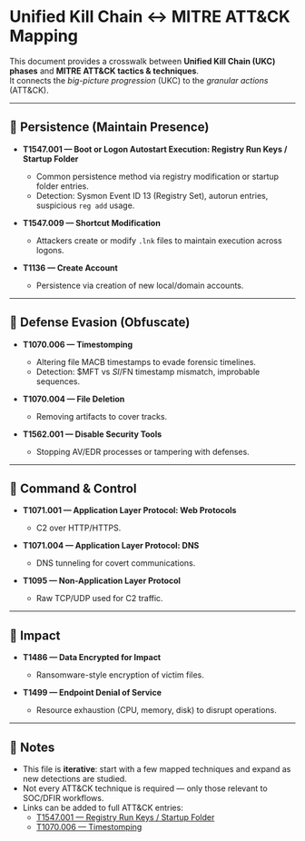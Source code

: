 # Unified Kill Chain ↔ MITRE ATT&CK Mapping

This document provides a crosswalk between **Unified Kill Chain (UKC) phases** and **MITRE ATT&CK tactics & techniques**.  
It connects the *big-picture progression* (UKC) to the *granular actions* (ATT&CK).

---

## 📌 Persistence (Maintain Presence)
- **T1547.001 — Boot or Logon Autostart Execution: Registry Run Keys / Startup Folder**  
  - Common persistence method via registry modification or startup folder entries.  
  - Detection: Sysmon Event ID 13 (Registry Set), autorun entries, suspicious `reg add` usage.  

- **T1547.009 — Shortcut Modification**  
  - Attackers create or modify `.lnk` files to maintain execution across logons.  

- **T1136 — Create Account**  
  - Persistence via creation of new local/domain accounts.  

---

## 📌 Defense Evasion (Obfuscate)
- **T1070.006 — Timestomping**  
  - Altering file MACB timestamps to evade forensic timelines.  
  - Detection: $MFT vs $SI/$FN timestamp mismatch, improbable sequences.  

- **T1070.004 — File Deletion**  
  - Removing artifacts to cover tracks.  

- **T1562.001 — Disable Security Tools**  
  - Stopping AV/EDR processes or tampering with defenses.  

---

## 📌 Command & Control
- **T1071.001 — Application Layer Protocol: Web Protocols**  
  - C2 over HTTP/HTTPS.  

- **T1071.004 — Application Layer Protocol: DNS**  
  - DNS tunneling for covert communications.  

- **T1095 — Non-Application Layer Protocol**  
  - Raw TCP/UDP used for C2 traffic.  

---

## 📌 Impact
- **T1486 — Data Encrypted for Impact**  
  - Ransomware-style encryption of victim files.  

- **T1499 — Endpoint Denial of Service**  
  - Resource exhaustion (CPU, memory, disk) to disrupt operations.  

---

## 📝 Notes
- This file is **iterative**: start with a few mapped techniques and expand as new detections are studied.  
- Not every ATT&CK technique is required — only those relevant to SOC/DFIR workflows.  
- Links can be added to full ATT&CK entries:  
  - [T1547.001 — Registry Run Keys / Startup Folder](https://attack.mitre.org/techniques/T1547/001/)  
  - [T1070.006 — Timestomping](https://attack.mitre.org/techniques/T1070/006/)  
